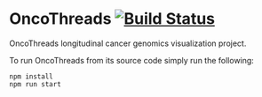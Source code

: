 # OncoThreads [![Build Status](https://travis-ci.org/hms-dbmi/OncoTracer.svg?branch=master)](https://travis-ci.org/hms-dbmi/OncoTracer)
OncoThreads longitudinal cancer genomics visualization project.

To run OncoThreads from its source code simply run the following:

```
npm install
npm run start
```
